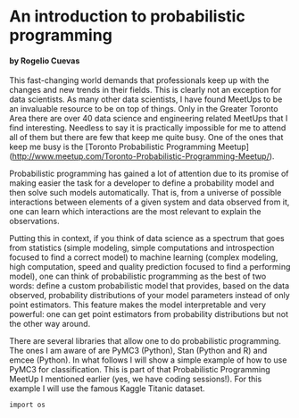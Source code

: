 # An introduction to probabilistic programming 
#### by Rogelio Cuevas


This fast-changing world demands that professionals keep up with the changes and new trends in their fields. This is clearly not an exception for data scientists. As many other data scientists, I have found MeetUps to be an invaluable resource to be on top of things. Only in the Greater Toronto Area there are over 40 data science and engineering related MeetUps that I find interesting. Needless to say it is practically impossible for me to attend all of them but there are few that keep me quite busy. One of the ones that keep me busy is the [Toronto Probabilistic Programming Meetup] (http://www.meetup.com/Toronto-Probabilistic-Programming-Meetup/).  

Probabilistic programming has gained a lot of attention due to its promise of making easier the task for a developer to define a probability model and then solve such models automatically. That is, from a universe of possible interactions between elements of a given system and data observed from it, one can learn which interactions are the most relevant to explain the observations. 

Putting this in context, if you think of data science as a spectrum that goes from statistics (simple modeling, simple computations and introspection focused to find a correct model) to machine learning (complex modeling, high computation, speed and quality prediction focused to find a performing model), one can think of probabilistic programming as the best of two words: define a custom probabilistic model that provides, based on the data observed, probability distributions of your model parameters instead of only point estimators. This feature makes the model interpretable and very powerful: one can get point estimators from probability distributions but not the other way around. 

There are several libraries that allow one to do probabilistic programming. The ones I am aware of are PyMC3 (Python), Stan (Python and R) and emcee (Python). In what follows I will show a simple example of how to use PyMC3 for classification. This is part of that Probabilistic Programming MeetUp I mentioned earlier (yes, we have coding sessions!). For this example I will use the famous Kaggle Titanic dataset.

 
```
import os
```
